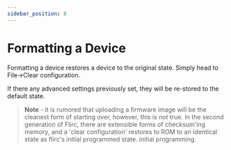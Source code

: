 ```yaml
---
sidebar_position: 8
---
```


# Formatting a Device

Formatting a device restores a device to the original state. Simply head to File->Clear configuration.

If there any advanced settings previously set, they will be re-stored to the default state.



> **Note** - it is rumored that uploading a firmware image will be the cleanest form of starting over, however, this is not true. In the second generation of Flirc, there are extensible forms of checksum'ing memory, and a 'clear configuration' restores to ROM to an identical state as flirc's initial programmed state. initial programming.